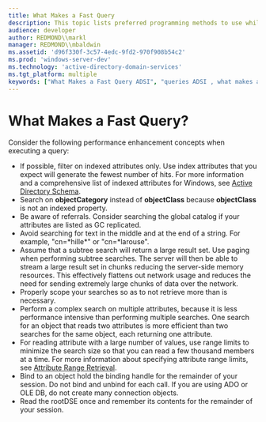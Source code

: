 ```yaml
---
title: What Makes a Fast Query
description: This topic lists preferred programming methods to use while querying a directory.
audience: developer
author: REDMOND\\markl
manager: REDMOND\\mbaldwin
ms.assetid: 'd96f330f-3c57-4edc-9fd2-970f908b54c2'
ms.prod: 'windows-server-dev'
ms.technology: 'active-directory-domain-services'
ms.tgt_platform: multiple
keywords: ["What Makes a Fast Query ADSI", "queries ADSI , what makes a fast query"]
---
```


# What Makes a Fast Query?

Consider the following performance enhancement concepts when executing a query:

-   If possible, filter on indexed attributes only. Use index attributes that you expect will generate the fewest number of hits. For more information and a comprehensive list of indexed attributes for Windows, see [Active Directory Schema](https://msdn.microsoft.com/library/ms675085).
-   Search on **objectCategory** instead of **objectClass** because **objectClass** is not an indexed property.
-   Be aware of referrals. Consider searching the global catalog if your attributes are listed as GC replicated.
-   Avoid searching for text in the middle and at the end of a string. For example, "cn=\*hille\*" or "cn=\*larouse".
-   Assume that a subtree search will return a large result set. Use paging when performing subtree searches. The server will then be able to stream a large result set in chunks reducing the server-side memory resources. This effectively flattens out network usage and reduces the need for sending extremely large chunks of data over the network.
-   Properly scope your searches so as to not retrieve more than is necessary.
-   Perform a complex search on multiple attributes, because it is less performance intensive than performing multiple searches. One search for an object that reads two attributes is more efficient than two searches for the same object, each returning one attribute.
-   For reading attribute with a large number of values, use range limits to minimize the search size so that you can read a few thousand members at a time. For more information about specifying attribute range limits, see [Attribute Range Retrieval](attribute-range-retrieval.md).
-   Bind to an object hold the binding handle for the remainder of your session. Do not bind and unbind for each call. If you are using ADO or OLE DB, do not create many connection objects.
-   Read the rootDSE once and remember its contents for the remainder of your session.

 

 




